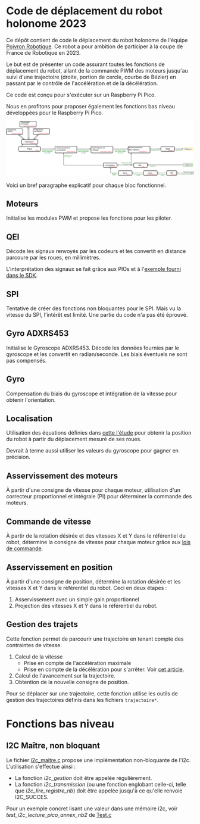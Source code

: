 Code de déplacement du robot holonome 2023
==========================================
Ce dépôt contient de code le déplacement du robot holonome de l'équipe [Poivron Robotique](http://poivron-robotique.fr). Ce robot a pour ambition de participer à la coupe de France de Robotique en 2023.

Le but est de présenter un code assurant toutes les fonctions de déplacement du robot, allant de la commande PWM des moteurs jusqu'au suivi d'une trajectoire (droite, portion de cercle, courbe de Bézier) en passant par le contrôle de l'accélération et de la décélération.

Ce code est conçu pour s'exécuter sur un Raspberry Pi Pico.

Nous en profitons pour proposer également les fonctions bas niveau développées pour le Raspberry Pi Pico.

![Architecture du programme](doc/ProgrammeHolonome2023.png)

Voici un bref paragraphe explicatif pour chaque bloc fonctionnel.

Moteurs
-------
Initialise les modules PWM et propose les fonctions pour les piloter.

QEI
---
Décode les signaux renvoyés par les codeurs et les convertit en distance parcoure par les roues, en millimètres.

L'interprétation des signaux se fait grâce aux PIOs et à l'[exemple fourni dans le SDK](https://github.com/raspberrypi/pico-examples/tree/master/pio/quadrature_encoder).

SPI
---
Tentative de créer des fonctions non bloquantes pour le SPI. Mais vu la vitesse du SPI, l'intérêt est limité. Une partie du code n'a pas été éprouvé.

Gyro ADXRS453
----
Initialise le Gyroscope ADXRS453. Décode les données fournies par le gyroscope et les convertit en radian/seconde. Les biais éventuels ne sont pas compensés.

Gyro
----
Compensation du biais du gyroscope et intégration de la vitesse pour obtenir l'orientation.

Localisation
------------

Utilisation des équations définies dans [cette l'étude](http://poivron-robotique.fr/Robot-holonome-localisation-partie-2.html) pour obtenir la position du robot à partir du déplacement mesuré de ses roues.

Devrait à terme aussi utiliser les valeurs du gyroscope pour gagner en précision.

Asservissement des moteurs
--------------------------
À partir d'une consigne de vitesse pour chaque moteur, utilisation d'un correcteur proportionnel et intégrale (PI) pour déterminer la commande des moteurs.

Commande de vitesse
-------------------
À partir de la rotation désirée et des vitesses X et Y dans le référentiel du robot, détermine la consigne de vitesse pour chaque moteur grâce aux [lois de commande](http://poivron-robotique.fr/Robot-holonome-lois-de-commande.html).


Asservissement en position
--------------------------
À partir d'une consigne de position, détermine la rotation désirée et les vitesses X et Y dans le référentiel du robot. Ceci en deux étapes :
1. Asservissement avec un simple gain proportionnel
2. Projection des vitesses X et Y dans le référentiel du robot.

Gestion des trajets
-------------------
Cette fonction permet de parcourir une trajectoire en tenant compte des contraintes de vitesse.
1. Calcul de la vitesse
   - Prise en compte de l'accélération maximale
   - Prise en compte de la décélération pour s'arrêter. Voir [cet article](http://poivron-robotique.fr/Consigne-de-vitesse.html).
2. Calcul de l'avancement sur la trajectoire. 
3. Obtention de la nouvelle consigne de position.

Pour se déplacer sur une trajectoire, cette fonction utilise les outils de gestion des trajectoires définis dans les fichiers `trajectoire*`.

Fonctions bas niveau
===================

I2C Maître, non bloquant
------------------------

Le fichier [i2c_maitre.c](i2c_maitre.c) propose une implémentation non-bloquante de l'i2c. L'utilisation s'effectue ainsi :
- La fonction *i2c_gestion* doit être appelée régulièrement.
- La fonction *i2c_transmission* (ou une fonction englobant celle-ci, telle que *i2c_lire_registre_nb*) doit être appelée jusqu'à ce qu'elle renvoie I2C_SUCCES. 

Pour un exemple concret lisant une valeur dans une mémoire i2c, voir *test_i2c_lecture_pico_annex_nb2* de [Test.c](Test.c)